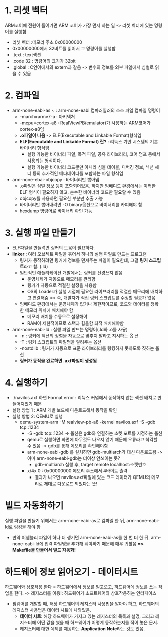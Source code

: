 # 1. 리셋 벡터
ARM코어에 전원이 들어가면 ARM 코어가 가장 먼저 하는 일 -> 리셋 벡터에 있는 명령어를 실행함
- 리셋 벡터 :메모리 주소 0x00000000
- 0x00000000에서 32비트를 읽어서 그 명령어를 실행함
- .text : text섹션
- .code 32 : 명령어의 크기가 32bit
- .global : C언어에서의 extern과 같음 -> 변수의 정보를 외부 파일에서 심벌로 읽을 수 있음

# 2. 컴파일
- arm-none-eabi-as ~ : arm-none-eabi 컴파러일러의 소스 파일 컴파일 명령어
    - -march=armv7-a : 아키텍쳐
    - -mcpu=cortex-a8 : RealViewPB(emulator)가 사용하는 ARM코어가 cortex-a8임
    - **.o파일이 나옴** -> ELF(Executable and Linkable Format)형식임
    - **ELF(Executable and Linkable Format) 란?** : 리눅스 기반 시스템의 기본 바이너리 형식임
        - 실행 가능한 바이너리 파일, 목적 파일, 공유 라이브러리, 코어 덤프 등에서 사용되는 형식이다.  
        - 실행 가능한 바이너리 코드뿐만 아니라 심볼 테이블, 디버깅 정보, 섹션 헤더 등의 추가적인 메타데이터를 포함하는 파일 형식임
- arm-none-ebai-objcopy : 바이너리만 뽑아냄
    - .o파일은 심벌 정보 등이 포함되어있음. 하지만 임베디드 환경에서는 이러한ELF 형식이 필요하지 않고, 순수한 바이너리 코드만 필요할 수 있음 
    - objcopy를 사용하면 필요한 부분만 추출 가능 
    - 바이너리만 뽑아내려면 -O binary옵션으로 바이너리를 카피해야 함
    - hexdump 명령어로 바이너리 확인 가능

# 3. 실행 파일 만들기
- ELF파일을 만들려면 링커의 도움이 필요하다. 
- **linker** :  여러 오브젝트 파일을 묶어서 하나의 실행 파일로 만드는 프로그램
    - 링커가 동작하려면 링커에 정보를 던져주는 파일이 필요한데, 그걸 **링커 스크립트**라고 함. (.ld)
    - 일반적인 애플리케이션 개발에서는 링커를 신경쓰지 않음
        - 운영체제가 자동으로 메모리를 관리함
        - 링커가 자동으로 적절한 설정을 사용함
        - OS의 Loader가 실행 시점에 필요한 라이브러리를 적절한 메모리에 배치하고 연결해줌
        => 즉, 개발자가 직접 링커 스크립트를 수정할 필요가 없음 
    - 임베디드 환경에서는 운영체제가 없거나 제한적이므로, 코드와 데이터를 정확한 메모리 위치에 배치해야 함
        - 메모리 배치를 수동으로 설정해야
        - RAM이 제한적이므로 스택과 힙을함 최적 배치해야함
- arm-none-eabi-ld : 실행 파일 만드는 명령어(.ld와 .o를 사용)
    - -n : 링커에 섹션의 정렬을 자동으로 맞추지 말라고 지시하는 옵 션  
    - -T : 링커 스크립트의 파일명을 알려주는 옵션
    - -nostdlib : 링커가 자동으로 표준 라이브러리를 링킹하지 못하도록 짓하는 옵션
    - **링커가 동작을 완료하면 .axf파일이 생성됨**

# 4. 실행하기
- ./navilos.axf 하면 Format error : 리눅스 커널에서 동작하지 않는 섹션 배치로 만들어져있기 때문 
- 실행 방법 1 : ARM 개발 보드에 다운로드해서 동작을 확인
- 실행 방법 2: QEMU로 실행
    - qemu-system-arm -M realview-pb-a8 -kernel navilos.axf -S -gdb tcp::1234
        - -S -gdb tcp::1234 -> 옵션은 gdb와 연결하는 소켓 포트를 지정하는 옵션
        - qemu로 실행하면 화면에 아무것도 나오지 않기 때문에 오류라고 착각할 수 있음 -> gdb를 통해 메모리를 확인해야함
        - arm-none-eabi-gdb 를 설치하면 gdb-multiarch가 대신 다운로드됨 -> 아마 arm-none-eabi-gdb는 더이상 안쓰이는 듯?
            - gdb-multiarch 실행 후, target remote localhost:소켓번호
        - x/4x 0 : 0x00000000 메모리 주소에서 4바이트 출력
            - 결과가 나오면 navilos.axf파일에 있는 코드 데이터가 QEMU의 메모리로 제대로 다운로드 되었다는 뜻!

# 빌드 자동화하기
실행 파일을 만들기 위해서는 arm-none-eabi-as로 컴파일 한 뒤, arm-none-eabi-ld로 링킹을 해야 함
- 만약 어셈블리 파일이 하나 더 생기면 arm-none-eabi-as를 한 번 더 한 뒤, arm-none-eabi-ld에 입력 파일명을 추가해 줘야하기 때문에 매우 귀찮음
**=> Makefile을 만들어서 빌드 자동화!**

# 하드웨어 정보 읽어오기 - 데이터시트
하드웨어와 상호작용 한다 = 하드웨어에서 정보를 일고오고, 하드웨어에 정보를 쓰는 작업을 한다.
-> 레지스터를 이용!: 하드웨어가 소프트웨어와 상호작용하는 인터페이스
- 펌웨어를 개발할 때, 해당 하드웨어의 레지스터 사용법을 알아야 하고, 하드웨어의 레지스터 사용법은 데이터 시트에 나와있음. 
    - **데이터 시트**: 해당 하드웨어가 가지고 있는 레지스터의 목록과 설명, 그리고 레지스터에 어떤 값을 썼을 때 하드웨어가 어떻게 동작하는지를 적어 놓은 문서.
    - 레지스터에 대한 예제를 제공하는 **Application Note**라는 것도 있음. 
